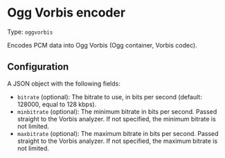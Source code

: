 
# Ogg Vorbis encoder

Type: `oggvorbis`

Encodes PCM data into Ogg Vorbis (Ogg container, Vorbis codec).

## Configuration

A JSON object with the following fields:

* `bitrate` (optional): The bitrate to use, in bits per second
  (default: 128000, equal to 128 kbps).
* `minbitrate` (optional): The minimum bitrate in bits per second.
  Passed straight to the Vorbis analyzer.
  If not specified, the minimum bitrate is not limited.
* `maxbitrate` (optional): The maximum bitrate in bits per second.
  Passed straight to the Vorbis analyzer.
  If not specified, the maximum bitrate is not limited.
